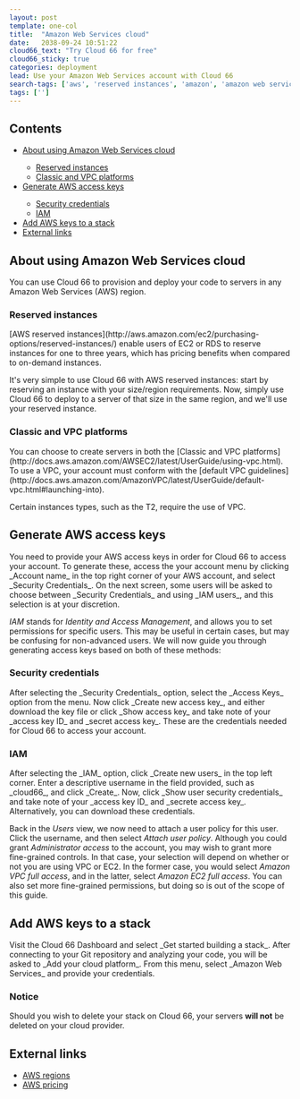 ```yaml
---
layout: post
template: one-col
title:  "Amazon Web Services cloud"
date:   2038-09-24 10:51:22
cloud66_text: "Try Cloud 66 for free"
cloud66_sticky: true
categories: deployment
lead: Use your Amazon Web Services account with Cloud 66
search-tags: ['aws', 'reserved instances', 'amazon', 'amazon web services']
tags: ['']
---
```


<h2>Contents</h2>
<ul class="page-toc">
    <li>
        <a href="#about">About using Amazon Web Services cloud</a>
    </li>
        <ul style="margin-bottom:0em">
            <li><a href="#reserved">Reserved instances</a></li>
            <li><a href="#vpc">Classic and VPC platforms</a></li>
        </ul>
    <li>
        <a href="#generate">Generate AWS access keys</a>
    </li>
        <ul style="margin-bottom:0em">
            <li><a href="#security">Security credentials</a></li>
            <li><a href="#iam">IAM</a></li>
        </ul>    
    <li>
        <a href="#add">Add AWS keys to a stack</a>
    </li>
    <li>
        <a href="#external">External links</a>
    </li>
</ul>


<h2 id="about">About using Amazon Web Services cloud</h2>
You can use Cloud 66 to provision and deploy your code to servers in any Amazon Web Services (AWS) region. 

<h3 id="reserved">Reserved instances</h3>
[AWS reserved instances](http://aws.amazon.com/ec2/purchasing-options/reserved-instances/) enable users of EC2 or RDS to reserve instances for one to three years, which has pricing benefits when compared to on-demand instances.

It's very simple to use Cloud 66 with AWS reserved instances: start by reserving an instance with your size/region requirements. Now, simply use Cloud 66 to deploy to a server of that size in the same region, and we'll use your reserved instance.

<h3 id="vpc">Classic and VPC platforms</h3>
You can choose to create servers in both the [Classic and VPC platforms](http://docs.aws.amazon.com/AWSEC2/latest/UserGuide/using-vpc.html). To use a VPC, your account must conform with the [default VPC guidelines](http://docs.aws.amazon.com/AmazonVPC/latest/UserGuide/default-vpc.html#launching-into). 

Certain instances types, such as the T2, require the use of VPC. 

<h2 id="generate">Generate AWS access keys</h2>
You need to provide your AWS access keys in order for Cloud 66 to access your account. To generate these, access the your account menu by clicking _Account name_ in the top right corner of your AWS account, and select _Security Credentials_. On the next screen, some users will be asked to choose between _Security Credentials_ and using _IAM users_, and this selection is at your discretion. 

_IAM_ stands for _Identity and Access Management_, and allows you to set permissions for specific users. This may be useful in certain cases, but may be confusing for non-advanced users. We will now guide you through generating access keys based on both of these methods:

<h3 id="security">Security credentials</h3>
After selecting the _Security Credentials_ option, select the _Access Keys_ option from the menu. Now click _Create new access key_, and either download the key file or click _Show access key_ and take note of your _access key ID_ and _secret access key_. These are the credentials needed for Cloud 66 to access your account.

<h3 id="iam">IAM</h3>
After selecting the _IAM_ option, click _Create new users_ in the top left corner. Enter a descriptive username in the field provided, such as _cloud66_, and click _Create_. Now, click _Show user security credentials_ and take note of your _access key ID_ and _secrete access key_. Alternatively, you can download these credentials. 

Back in the _Users_ view, we now need to attach a user policy for this user. Click the username, and then select _Attach user policy_. Although you could grant _Administrator access_ to the account, you may wish to grant more fine-grained controls. In that case, your selection will depend on whether or not you are using VPC or EC2. In the former case, you would select _Amazon VPC full access_, and in the latter, select _Amazon EC2 full access_. You can also set more fine-grained permissions, but doing so is out of the scope of this guide.

<h2 id="add">Add AWS keys to a stack</h2>
Visit the Cloud 66 Dashboard and select _Get started building a stack_. After connecting to your Git repository and analyzing your code, you will be asked to _Add your cloud platform_. From this menu, select _Amazon Web Services_ and provide your credentials.
<br/>

<div class="notice notice-warning">
    <h3>Notice</h3>
    <p>Should you wish to delete your stack on Cloud 66, your servers <b>will not</b> be deleted on your cloud provider.</p>
</div>

<h2 id="external">External links</h2>
<ul>
    <li><a href="http://aws.amazon.com/about-aws/globalinfrastructure/" target="_blank">AWS regions</a></li>
    <li><a href="http://aws.amazon.com/ec2/pricing/" target="_blank">AWS pricing</a></li>
</ul>